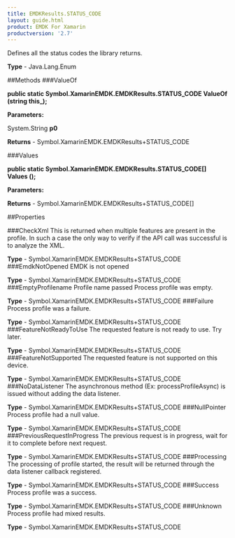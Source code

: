 ```yaml
---
title: EMDKResults.STATUS_CODE
layout: guide.html
product: EMDK For Xamarin 
productversion: '2.7' 
---
```

Defines all the status codes the library returns.

**Type** - Java.Lang.Enum

##Methods
###ValueOf

**public static Symbol.XamarinEMDK.EMDKResults.STATUS_CODE ValueOf (string this_);**


        

**Parameters:**

System.String **p0** 

**Returns** - Symbol.XamarinEMDK.EMDKResults+STATUS_CODE

###Values

**public static Symbol.XamarinEMDK.EMDKResults.STATUS_CODE[] Values ();**


        

**Parameters:**

**Returns** - Symbol.XamarinEMDK.EMDKResults+STATUS_CODE[]

##Properties

###CheckXml
This is returned when multiple features are present in the profile. In such a case the only way to verify if the API call was successful is to analyze the XML.

**Type** - Symbol.XamarinEMDK.EMDKResults+STATUS_CODE
###EmdkNotOpened
EMDK is not opened

**Type** - Symbol.XamarinEMDK.EMDKResults+STATUS_CODE
###EmptyProfilename
Profile name passed Process profile was empty.

**Type** - Symbol.XamarinEMDK.EMDKResults+STATUS_CODE
###Failure
 Process profile was a failure.

**Type** - Symbol.XamarinEMDK.EMDKResults+STATUS_CODE
###FeatureNotReadyToUse
The requested feature is not ready to use. Try later.

**Type** - Symbol.XamarinEMDK.EMDKResults+STATUS_CODE
###FeatureNotSupported
The requested feature is not supported on this device.

**Type** - Symbol.XamarinEMDK.EMDKResults+STATUS_CODE
###NoDataListener
The asynchronous method (Ex: processProfileAsync) is issued without adding the data listener.

**Type** - Symbol.XamarinEMDK.EMDKResults+STATUS_CODE
###NullPointer
Process profile had a null value.

**Type** - Symbol.XamarinEMDK.EMDKResults+STATUS_CODE
###PreviousRequestInProgress
The previous request is in progress, wait for it to complete before next request.

**Type** - Symbol.XamarinEMDK.EMDKResults+STATUS_CODE
###Processing
The processing of profile started, the result will be returned through the data listener callback registered.

**Type** - Symbol.XamarinEMDK.EMDKResults+STATUS_CODE
###Success
Process profile was a success.

**Type** - Symbol.XamarinEMDK.EMDKResults+STATUS_CODE
###Unknown
Process profile had mixed results.

**Type** - Symbol.XamarinEMDK.EMDKResults+STATUS_CODE
